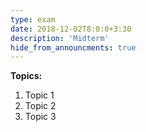 ```yaml
---
type: exam
date: 2018-12-02T8:0:0+3:30
description: 'Midterm'
hide_from_announcments: true
---
```

**Topics:**
1. Topic 1
2. Topic 2
3. Topic 3
